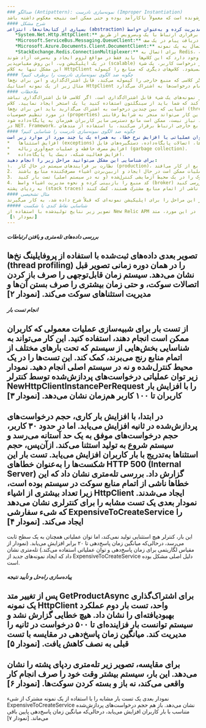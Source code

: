 ```yaml
---
### ضدالگو (Antipattern): نمونه‌سازی نادرست (Improper Instantiation)
گاهی اوقات، نمونه‌های جدیدی از یک کلاس به طور مداوم ایجاد می‌شوند، درحالی‌که آن کلاس برای این طراحی شده که یک‌بار ایجاد و سپس به اشتراک گذاشته شود. این رفتار می‌تواند به عملکرد آسیب بزند و «ضد الگوی نمونه‌سازی نادرست» نامیده می‌شود. ضدالگو یک راهکار رایج برای یک مسئله تکرارشونده است که معمولاً ناکارآمد بوده و حتی ممکن است نتیجه معکوس داشته باشد.
#### شرح مشکل
بسیاری از کتابخانه‌ها، انتزاعی (abstraction) از منابع خارجی ارائه می‌دهد. این کلاس‌ها در داخل خود، معمولاً اتصالاتشان به آن منبع را مدیریت کرده و به‌عنوان «واسط» (broker) عمل می‌کنند که کلاینت‌ها می‌توانند برای دسترسی به منبع از آن‌ها استفاده کنند. در ادامه چند نمونه از کلاس‌های واسط که با اپلیکیشن‌های Azure مرتبط هستند، آورده شده است: 
   *System.Net.Http.HttpClient:** برای برقراری ارتباط با یک وب‌سرویس از طریق HTTP.
   *Microsoft.ServiceBus.Messaging.QueueClient:** برای ارسال و دریافت پیام در یک صف Service Bus.
   *Microsoft.Azure.Documents.Client.DocumentClient:** برای اتصال به یک نمونه Azure Cosmos DB.
   *StackExchange.Redis.ConnectionMultiplexer:** برای اتصال به Redis، از جمله Azure Cache for Redis.
این کلاس‌ها برای این طراحی شده‌اند که یک‌بار نمونه‌سازی شده و در طول عمر اپلیکیشن، مجدداً استفاده شوند. اما، این تصور اشتباه رایج وجود دارد که این کلاس‌ها باید فقط در مواقع لزوم ایجاد و به‌سرعت آزاد شوند. (کلاس‌های ذکر شده در اینجا مربوط به کتابخانه‌های NET. هستند، اما این الگو مختص NET. نیست.) مثال زیر در ASP.NET یک نمونه از HttpClient برای ارتباط با یک سرویس راه دور ایجاد می‌کند.
در یک اپلیکیشن وب، این روش مقیاس‌پذیر (scalable) نیست. به‌ازای هر درخواست کاربر، یک شیء HttpClient جدید ایجاد می‌شود. تحت بار سنگین، وب‌سرور ممکن است تعداد سوکت‌های موجود را به اتمام برساند و منجر به خطاهای SocketException شود.
این مشکل تنها به کلاس HttpClient محدود نمی‌شود. کلاس‌های دیگری که منابع را کپسوله (wrap) می‌کنند یا ایجاد آن‌ها پرهزینه است، ممکن است مشکلات مشابهی ایجاد کنند. مثال زیر یک نمونه از کلاس ExpensiveToCreateService ایجاد می‌کند. در اینجا مشکل لزوماً تمام‌شدن سوکت‌ها نیست، بلکه صرفاً مدت زمانی است که برای ایجاد هر نمونه صرف می‌شود. ایجاد و ازبین‌بردن مداوم نمونه‌های این کلاس ممکن است بر مقیاس‌پذیری سیستم تأثیر منفی بگذارد.
#### چگونه ضد الگوی نمونه‌سازی نادرست را برطرف کنیم؟
اگر کلاسی که منبع خارجی را کپسوله می‌کند، قابل اشتراک‌گذاری و امن برای نخ‌ها (thread-safe) باشد، یک نمونه سینگلتون (singleton) مشترک یا استخری (pool) از نمونه‌های قابل‌استفاده مجدد از آن کلاس ایجاد کنید.
مثال زیر از یک نمونه استاتیک HttpClient استفاده می‌کند و در نتیجه، اتصال را بین تمام درخواست‌ها به اشتراک می‌گذارد.
#### ملاحظات
عنصر کلیدی این ضدالگو، ایجاد و ازبین‌بردن مکرر نمونه‌های یک شیء قابل اشتراک‌گذاری است. اگر کلاسی قابل اشتراک‌گذاری نباشد (یعنی thread-safe نباشد)، این ضدالگو در مورد آن صدق نمی‌کند.
نوع منبع مشترک ممکن است تعیین کند که شما باید از سینگلتون استفاده کنید یا یک استخر ایجاد نمایید. کلاس HttpClient برای اشتراک‌گذاری طراحی شده، نه برای استخرسازی (pooling). اشیاء دیگر ممکن است از استخرسازی پشتیبانی کنند و به سیستم امکان دهند که بار کاری را بین چندین نمونه توزیع کند.
اشیایی که بین چندین درخواست به اشتراک می‌گذارید باید امن برای نخ‌ها (thread-safe) باشند. کلاس HttpClient برای استفاده به این روش طراحی شده است، اما کلاس‌های دیگر ممکن است از درخواست‌های هم‌زمان پشتیبانی نکنند، بنابراین مستندات موجود را بررسی کنید.
در مورد تنظیم خصوصیات (properties) روی اشیاء مشترک مراقب باشید، زیرا این کار می‌تواند منجر به شرایط رقابتی (race conditions) شود. برای مثال، تنظیم DefaultRequestHeaders در کلاس HttpClient قبل از هر درخواست، می‌تواند یک شرایط رقابتی ایجاد کند. چنین خصوصیاتی را یک‌بار تنظیم کنید (مثلاً در هنگام راه‌اندازی)، و اگر نیاز به پیکربندی‌های متفاوتی دارید، نمونه‌های جداگانه ایجاد کنید.
برخی از انواع منابع، کمیاب هستند و نباید برای مدت طولانی نگه داشته شوند. اتصالات پایگاه‌داده یک نمونه از این موارد هستند. نگه‌داشتن یک اتصال باز پایگاه‌داده که مورد نیاز نیست، ممکن است مانع دسترسی سایر کاربران هم‌زمان به پایگاه‌داده شود.
در NET. Framework، بسیاری از اشیایی که با منابع خارجی ارتباط برقرار می‌کنند، با استفاده از متدهای static factory کلاس‌های دیگری که این اتصالات را مدیریت می‌کنند، ایجاد می‌شوند. این اشیاء برای ذخیره و استفاده مجدد در نظر گرفته شده‌اند، نه اینکه دور انداخته و دوباره ایجاد شوند. برای مثال، در Azure Service Bus، شیء QueueClient از طریق یک شیء MessagingFactory ایجاد می‌شود. در داخل، MessagingFactory اتصالات را مدیریت می‌کند. برای اطلاعات بیشتر، به «بهترین شیوه‌ها برای بهبود عملکرد با استفاده از پیام‌رسانی Service Bus» مراجعه کنید.
#### چگونه ضد الگوی نمونه‌سازی نادرست را شناسایی کنیم؟
علائم این مشکل شامل کاهش توان عملیاتی یا افزایش نرخ خطا، به همراه یک یا چند مورد از موارد زیر است: 
*   افزایش استثناها (exceptions) که نشان‌دهنده اتمام منابعی مانند سوکت‌ها، اتصالات پایگاه‌داده، دستگیره‌های فایل (file handles) و غیره است.
*   افزایش مصرف حافظه و عملیات جمع‌آوری زباله (garbage collection).
*   افزایش فعالیت شبکه، دیسک یا پایگاه‌داده.
برای شناسایی این مشکل می‌توانید مراحل زیر را انجام دهید: 
۱.  نظارت بر فرایندهای سیستم در حال کار (production)، برای شناسایی نقاطی که زمان پاسخ‌دهی کند می‌شود یا سیستم به دلیل کمبود منابع از کار می‌افتد.
2.  بررسی داده‌های تله‌متری ثبت‌شده در این نقاط برای تعیین اینکه کدام عملیات ممکن است در حال ایجاد و ازبین‌بردن اشیاء مصرف‌کننده منابع باشند.
3.  هر عملیات مشکوک را در یک محیط آزمایشی کنترل‌شده (و نه در سیستم اصلی) تست بار کنید.
4.  کد منبع را بازبینی کرده و نحوه مدیریت اشیاء واسط (broker) را بررسی کنید.
به ردپای پشته (stack traces) برای عملیات که کند اجرا می‌شوند یا زمانی که سیستم تحت بار است استثنا تولید می‌کنند، نگاه کنید. این اطلاعات می‌تواند به شناسایی نحوه استفاده این عملیات از منابع کمک کند. استثناها می‌توانند به تعیین اینکه آیا خطاها ناشی از اتمام منابع مشترک هستند، کمک کنند.
#### مثال تشخیصی
بخش‌های زیر این مراحل را برای اپلیکیشن نمونه‌ای که قبلاً شرح داده شد، به کار می‌گیرند.
##### شناسایی نقاط کندی یا شکست
تصویر زیر نتایج تولیدشده با استفاده از New Relic APM را نشان می‌دهد که عملیات با زمان پاسخ‌دهی ضعیف را مشخص می‌کند. در این مورد، متد GetProductAsync در کنترلر NewHttpClientInstancePerRequest ارزش بررسی بیشتر را دارد. توجه کنید که با اجرای این عملیات، نرخ خطا نیز افزایش می‌یابد.
 [نمودار ۱]
---
```

##### بررسی داده‌های تله‌متری و یافتن ارتباطات
تصویر بعدی داده‌های ثبت‌شده با استفاده از پروفایلینگ نخ‌ها (thread profiling) را در همان دوره زمانی تصویر قبل نشان می‌دهد. سیستم زمان قابل‌توجهی را صرف باز کردن اتصالات سوکت، و حتی زمان بیشتری را صرف بستن آن‌ها و مدیریت استثناهای سوکت می‌کند.
 [نمودار ۲]
---
##### انجام تست بار
از تست بار برای شبیه‌سازی عملیات معمولی که کاربران ممکن است انجام دهند، استفاده کنید. این کار می‌تواند به شناسایی بخش‌هایی از سیستم که تحت بارهای مختلف از اتمام منابع رنج می‌برند، کمک کند. این تست‌ها را در یک محیط کنترل‌شده و نه در سیستم اصلی انجام دهید. نمودار زیر توان عملیاتی درخواست‌های پردازش‌شده توسط کنترلر NewHttpClientInstancePerRequest را با افزایش بار کاربران تا ۱۰۰ کاربر هم‌زمان نشان می‌دهد.
 [نمودار ۳]
---
در ابتدا، با افزایش بار کاری، حجم درخواست‌های پردازش‌شده در ثانیه افزایش می‌یابد. اما در حدود ۳۰ کاربر، حجم درخواست‌های موفق به یک حد آستانه می‌رسد و سیستم شروع به تولید استثنا می‌کند. ازآن‌پس، حجم استثناها به‌تدریج با بار کاربران افزایش می‌یابد.
تست بار این شکست‌ها را به‌عنوان خطاهای HTTP 500 (Internal Server) گزارش داد. بررسی تله‌متری نشان داد که این خطاها ناشی از اتمام منابع سوکت در سیستم بوده است، زیرا تعداد بیشتری از اشیاء HttpClient ایجاد می‌شدند.
نمودار بعدی یک تست مشابه را برای کنترلری نشان می‌دهد که شیء سفارشی ExpensiveToCreateService را ایجاد می‌کند.
 [نمودار ۴]
---
این بار، کنترلر هیچ استثنایی تولید نمی‌کند، اما توان عملیاتی همچنان به یک سطح ثابت می‌رسد، درحالی‌که میانگین زمان پاسخ‌دهی تا ۲۰ برابر افزایش می‌یابد. (نمودار از مقیاس لگاریتمی برای زمان پاسخ‌دهی و توان عملیاتی استفاده می‌کند.) تله‌متری نشان داد که ایجاد نمونه‌های جدید از ExpensiveToCreateService دلیل اصلی مشکل بوده است.
##### پیاده‌سازی راه‌حل و تأیید نتیجه
پس از تغییر متد GetProductAsync برای اشتراک‌گذاری یک نمونه HttpClient واحد، تست بار دوم عملکرد بهبودیافته‌ای را نشان داد. هیچ خطایی گزارش نشد و سیستم توانست بار فزاینده‌ای تا ۵۰۰ درخواست در ثانیه را مدیریت کند. میانگین زمان پاسخ‌دهی در مقایسه با تست قبلی به نصف کاهش یافت.
 [نمودار ۵]
---
برای مقایسه، تصویر زیر تله‌متری ردپای پشته را نشان می‌دهد. این بار، سیستم بیشتر وقت خود را صرف انجام کار واقعی می‌کند، نه باز و بسته کردن سوکت‌ها.
 [نمودار ۶]
---
نمودار بعدی یک تست بار مشابه را با استفاده از یک نمونه مشترک از شیء ExpensiveToCreateService نشان می‌دهد. باز هم حجم درخواست‌های پردازش‌شده متناسب با بار کاربران افزایش می‌یابد، درحالی‌که میانگین زمان پاسخ‌دهی پایین باقی می‌ماند.
 [نمودار ۷]
